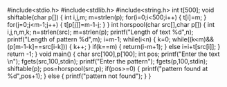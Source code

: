 #include<stdio.h>
#include<stdlib.h>
#include<string.h>
int t[500];
void shiftable(char p[])
{ int i,j,m;
  m=strlen(p);
  for(i=0;i<500;i++)
  { t[i]=m;
  }
  for(j=0;j<m-1;j++)
  { t[p[j]]=m-1-j;
  }
}
int horspool(char src[],char p[])
{ int i,j,n,m,k;
  n=strlen(src);
  m=strlen(p);
  printf("Length of text %d",n);
  printf("Length of pattern %d",m);
  i=m-1;
  while(i<n)
  {  k=0;
     while((k<m)&&(p[m-1-k]==src[i-k]))
     { k++;
     }
     if(k==m)
     { return(i-m+1);
     }
     else
     i=i+t[src[i]];
  }
  return -1;
}
void main()
{ char src[100],p[100];
  int pos;
  printf("Enter the text \n");
  fgets(src,100,stdin);
  printf("Enter the pattern");
  fgets(p,100,stdin);
  shiftable(p);
  pos=horspool(src,p);
  if(pos>=0)
  { printf("pattern found at %d",pos+1);
  }
  else
  { printf("pattern not found");
  }
}
